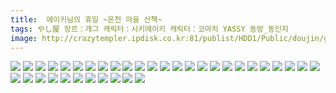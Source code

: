 ```yaml
---
title:  에이키님의 휴일 ~온천 마을 산책~
tags: やし屋 장르：개그 캐릭터：시키에이키 캐릭터：코마치 YASSY 동방_동인지
image: http://crazytempler.ipdisk.co.kr:81/publist/HDD1/Public/doujin/ghap/5181/001.jpg
---
```

<img src="http://crazytempler.ipdisk.co.kr:81/publist/HDD1/Public/doujin/ghap/5181/001.jpg">
<img src="http://crazytempler.ipdisk.co.kr:81/publist/HDD1/Public/doujin/ghap/5181/002.jpg">
<img src="http://crazytempler.ipdisk.co.kr:81/publist/HDD1/Public/doujin/ghap/5181/003.jpg">
<img src="http://crazytempler.ipdisk.co.kr:81/publist/HDD1/Public/doujin/ghap/5181/004.jpg">
<img src="http://crazytempler.ipdisk.co.kr:81/publist/HDD1/Public/doujin/ghap/5181/005.jpg">
<img src="http://crazytempler.ipdisk.co.kr:81/publist/HDD1/Public/doujin/ghap/5181/006.jpg">
<img src="http://crazytempler.ipdisk.co.kr:81/publist/HDD1/Public/doujin/ghap/5181/007.jpg">
<img src="http://crazytempler.ipdisk.co.kr:81/publist/HDD1/Public/doujin/ghap/5181/008.jpg">
<img src="http://crazytempler.ipdisk.co.kr:81/publist/HDD1/Public/doujin/ghap/5181/009.jpg">
<img src="http://crazytempler.ipdisk.co.kr:81/publist/HDD1/Public/doujin/ghap/5181/010.jpg">
<img src="http://crazytempler.ipdisk.co.kr:81/publist/HDD1/Public/doujin/ghap/5181/011.jpg">
<img src="http://crazytempler.ipdisk.co.kr:81/publist/HDD1/Public/doujin/ghap/5181/012.jpg">
<img src="http://crazytempler.ipdisk.co.kr:81/publist/HDD1/Public/doujin/ghap/5181/013.jpg">
<img src="http://crazytempler.ipdisk.co.kr:81/publist/HDD1/Public/doujin/ghap/5181/014.jpg">
<img src="http://crazytempler.ipdisk.co.kr:81/publist/HDD1/Public/doujin/ghap/5181/015.jpg">
<img src="http://crazytempler.ipdisk.co.kr:81/publist/HDD1/Public/doujin/ghap/5181/016.jpg">
<img src="http://crazytempler.ipdisk.co.kr:81/publist/HDD1/Public/doujin/ghap/5181/017.jpg">
<img src="http://crazytempler.ipdisk.co.kr:81/publist/HDD1/Public/doujin/ghap/5181/018.jpg">
<img src="http://crazytempler.ipdisk.co.kr:81/publist/HDD1/Public/doujin/ghap/5181/019.jpg">
<img src="http://crazytempler.ipdisk.co.kr:81/publist/HDD1/Public/doujin/ghap/5181/020.jpg">
<img src="http://crazytempler.ipdisk.co.kr:81/publist/HDD1/Public/doujin/ghap/5181/021.jpg">
<img src="http://crazytempler.ipdisk.co.kr:81/publist/HDD1/Public/doujin/ghap/5181/022.jpg">
<img src="http://crazytempler.ipdisk.co.kr:81/publist/HDD1/Public/doujin/ghap/5181/023.jpg">
<img src="http://crazytempler.ipdisk.co.kr:81/publist/HDD1/Public/doujin/ghap/5181/024.jpg">
<img src="http://crazytempler.ipdisk.co.kr:81/publist/HDD1/Public/doujin/ghap/5181/025.jpg">
<img src="http://crazytempler.ipdisk.co.kr:81/publist/HDD1/Public/doujin/ghap/5181/026.jpg">
<img src="http://crazytempler.ipdisk.co.kr:81/publist/HDD1/Public/doujin/ghap/5181/027.jpg">
<img src="http://crazytempler.ipdisk.co.kr:81/publist/HDD1/Public/doujin/ghap/5181/028.jpg">
<img src="http://crazytempler.ipdisk.co.kr:81/publist/HDD1/Public/doujin/ghap/5181/029.jpg">
<img src="http://crazytempler.ipdisk.co.kr:81/publist/HDD1/Public/doujin/ghap/5181/030.jpg">
<img src="http://crazytempler.ipdisk.co.kr:81/publist/HDD1/Public/doujin/ghap/5181/031.jpg">
<img src="http://crazytempler.ipdisk.co.kr:81/publist/HDD1/Public/doujin/ghap/5181/032.jpg">
<img src="http://crazytempler.ipdisk.co.kr:81/publist/HDD1/Public/doujin/ghap/5181/033.jpg">
<img src="http://crazytempler.ipdisk.co.kr:81/publist/HDD1/Public/doujin/ghap/5181/034.jpg">
<img src="http://crazytempler.ipdisk.co.kr:81/publist/HDD1/Public/doujin/ghap/5181/035.jpg">
<img src="http://crazytempler.ipdisk.co.kr:81/publist/HDD1/Public/doujin/ghap/5181/036.jpg">
